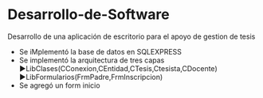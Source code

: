 # Desarrollo-de-Software
Desarrollo de una aplicación de escritorio para el apoyo de gestion de tesis

- Se iMplementó la base de datos en SQLEXPRESS
- Se implementó la arquitectura de tres capas
    ►LibClases(CConexion,CEntidad,CTesis,Ctesista,CDocente)
    ►LibFormularios(FrmPadre,FrmInscripcion)
- Se agregó un form inicio
